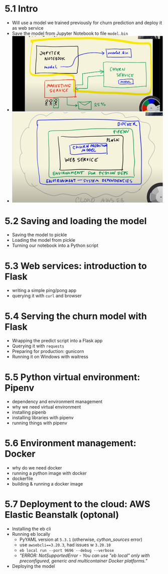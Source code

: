 # 5.1 Intro
- Will use a model we trained previously for churn prediction and deploy it as web service
- Save the model from Jupyter Notebook to file `model.bin`
- ![High level architecture](image.png)
- ![Layered approach for preparing model for deployment](image-1.png) 

# 5.2 Saving and loading the model
- Saving the model to pickle
- Loading the model from pickle
- Turning our notebook into a Python script


# 5.3 Web services: introduction to Flask
- writing a simple ping/pong app
- querying it with `curl` and browser

# 5.4 Serving the churn model with Flask
- Wrapping the predict script into a Flask app
- Querying it with `requests`
- Preparing for production: gunicorn
- Running it on Windows with waitress

# 5.5 Python virtual environment: Pipenv
- dependency and environment management
- why we need virtual environment
- installing pipenb
- installing libraries with pipenv
- running things with pipenv
  
# 5.6 Environment management: Docker
- why do we need docker
- running a python image with docker
- dockerfile
- building & running a docker image

# 5.7 Deployment to the cloud: AWS Elastic Beanstalk (optonal)
- Installing the eb cli
- Running eb locally
  - PyYAML version at `5.3.1` (otherwise, _cython_sources_ error)
  - use `awsebcli==3.20.3`, had issues w `3.20.10`
  - `eb local run --port 9696 --debug --verbose`
  - _"ERROR: NotSupportedError - You can use "eb local" only with preconfigured, generic and multicontainer Docker platforms."_
- Deploying the model
  